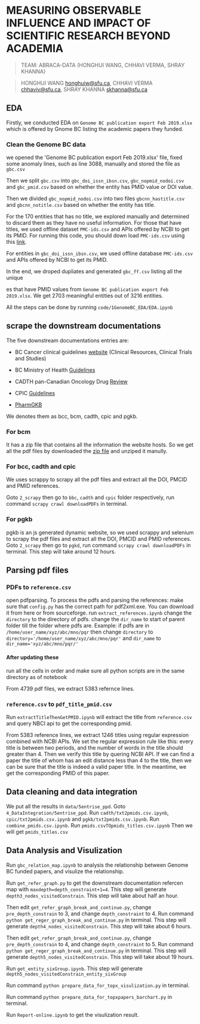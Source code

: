 # MEASURING OBSERVABLE INFLUENCE AND IMPACT OF SCIENTIFIC RESEARCH BEYOND ACADEMIA

> TEAM: ABRACA-DATA (HONGHUI WANG, CHHAVI VERMA, SHRAY KHANNA)

> HONGHUI WANG honghuiw@sfu.ca, CHHAVI VERMA chhaviv@sfu.ca, SHRAY KHANNA skhanna@sfu.ca
## EDA

Firstly, we conducted EDA on `Genome BC publication export Feb 2019.xlsx`
which is offered by Gnome BC listing the academic papers they funded.

### Clean the Genome BC data

we opened the 'Genome BC publication export Feb 2019.xlsx' file, fixed some anomaly lines,
such as line 3088, manually and stored the file as `gbc.csv`

Then we split `gbc.csv` into `gbc_doi_issn_ibsn.csv`, `gbc_nopmid_nodoi.csv` and `gbc_pmid.csv`
based on whether the entity has PMID value or DOI value.

Then we divided `gbc_nopmid_nodoi.csv` into two files `gbcnn_hastitle.csv` and `gbcnn_notitle.csv`
based on whether the entity has title.

For the 170 entities that has no title, we explored manually and determined to
discard them as they have no useful information.
For those that have titles, we used offline dataset `PMC-ids.csv` and APIs
offered by NCBI to get its PMID.
For running this code, you should down load `PMC-ids.csv` using this [link](ftp://ftp.ncbi.nlm.nih.gov/pub/pmc/PMC-ids.csv.gz).

For entities in `gbc_doi_issn_ibsn.csv`, we used offline database `PMC-ids.csv` and APIs
offered by NCBI to get its PMID.

In the end, we droped dupliates and generated `gbc_ff.csv` listing all the unique 





es that have PMID values from `Genome BC publication export Feb 2019.xlsx`.
We get 2703 meaningful entities out of 3216 entities.

All the steps can be done by running `code/1GenomeBC_EDA/EDA.ipynb`

## scrape the downstream documentations

The five downstream documentations entries are: 

* BC Cancer clinical guidelines [website](http://www.bccancer.bc.ca/health-professionals) (Clinical Resources, Clinical Trials and Studies)

* BC Ministry of Health [Guidelines](https://www2.gov.bc.ca/gov/content/health/practitioner-professional-resources/bc-guidelines) 

* CADTH pan-Canadian Oncology Drug [Review](https://www.cadth.ca/pcodr)

* CPIC [Guidelines](https://cpicpgx.org/guidelines/)

* [PharmGKB](https://www.pharmgkb.org/)

We denotes them as bcc, bcm, cadth, cpic and pgkb.

### For bcm

It has a zip file that contains all the information the website
hosts. 
So we get all the pdf files by downloaded the [zip file](https://www2.gov.bc.ca/assets/download/1DEC4FCF66B04F218AB2F4BEF1E3BD71) and unziped it manully.

### For bcc, cadth and cpic
We uses scrappy to scrapy all the pdf files and extract
all the DOI, PMCID and PMID references.

Goto `2_scrapy` then go to `bbc`, `cadth` and `cpic` folder respectively, run command `scrapy crawl downloadPDFs` in terminal.

### For pgkb
pgkb is an js generated dynamic website, so we used scrappy and selenium to
scrapy the pdf files and extract all the DOI, PMCID and PMID references.
Goto `2_scrapy` then go to `pgkd`, run command `scrapy crawl downloadPDFs` in terminal.
This step will take around 12 hours.

## Parsing pdf files

### PDFs to `reference.csv`
open pdfparsing.
To process the pdfs and parsing the references:
make sure that `config.py` has the correct path for pdf2xml.exe. You can download it from here or from sourceforge.
run `extract_references.ipynb` 
change the `directory` to the directory of pdfs.
change the `dir_name` to start of parent folder till the folder where pdfs are. 
Example: if pdfs are in `/home/user_name/xyz/abc/mno/pqr` then 
change `directory` to `directory='/home/user_name/xyz/abc/mno/pqr'` and
`dir_name` to `dir_name='xyz/abc/mno/pqr/'`

#### After updating these
run all the cells in order and make sure all python scripts are in the same directory as of notebook


From 4739 pdf files, we extract 5383 refernce lines.

### `reference.csv` to `pdf_title_pmid.csv`
Run `extractTitleThenGetPMID.ipynb` will extract the title from `reference.csv`
and query NBCI api to get the corresponding pmid. 

From 5383 reference lines, we extract 1246 titles using regular expression
combined with NCBI APIs.
We set the regular expression rule like this: every title is between two
periods, and the number of words in the title should greater than 4.
Then we verify this title by quering NCBI API.
If we can find a paper the title of whom has an edit distance less than 4 to
the title, then we can be sure that the title is indeed a valid paper title.
In the meantime, we get the corresponding PMID of this paper.


## Data cleaning and data integration

We put all the results in `data/5entrise_ppd`.
Goto `4_DataIntegration/5entrise_ppd`. 
Run `cadth/txt2pmids.csv.ipynb`, `cpic/txt2pmids.csv.ipynb` and
`pgkb/txt2pmids.csv.ipynb`. 
Run `combine_pmids.csv.ipynb`.
Run `pmids.csvTOpmids_titles.csv.ipynb`
Then we will get `pmids_titles.csv`

## Data Analysis and Visulization

Run `gbc_relation_map.ipynb` to analysis the relationship between Genome BC funded papers,
and visulize the relationship.

Run `get_refer_graph.py` to get the downstream documentation refercen map with
`maxdepth=depth_constraint+1=4`.
This step will generate `depth3_nodes_visitedConstrain`.
This step will take about half an hour.

Then edit `get_refer_graph_break_and_continue.py`,
change `pre_depth_constrain` to 3, and change `depth_constraint` to 4. 
Run command `python get_reger_graph_break_and_continue.py` in terminal.
This step will generate `depth4_nodes_visitedConstrain`.
This step will take about 6 hours.


Then edit `get_refer_graph_break_and_continue.py`,
change `pre_depth_constrain` to 4, and change `depth_constraint` to 5. 
Run command `python get_reger_graph_break_and_continue.py` in terminal.
This step will generate `depth5_nodes_visitedConstrain`.
This step will take about 19 hours.

Run `get_entity_sixGroup.ipynb`.
This step will generate `depth5_nodes_visitedConstrain_entity_sixGroup`

Run command `python prepare_data_for_topx_visulization.py` in terminal.

Run command `python prepare_data_for_topxpapers_barchart.py` in terminal.

Run `Report-online.ipynb` to get the visulization result.
